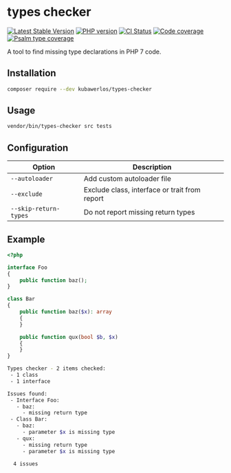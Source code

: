 # types checker

[![Latest Stable Version](https://img.shields.io/packagist/v/kubawerlos/types-checker.svg)](https://packagist.org/packages/kubawerlos/types-checker)
[![PHP version](https://img.shields.io/packagist/php-v/kubawerlos/types-checker.svg)](https://php.net)
[![CI Status](https://github.com/kubawerlos/types-checker/workflows/CI/badge.svg?branch=master&event=push)](https://github.com/kubawerlos/types-checker/actions)
[![Code coverage](https://img.shields.io/coveralls/github/kubawerlos/types-checker/master.svg)](https://coveralls.io/github/kubawerlos/types-checker?branch=master)
[![Psalm type coverage](https://shepherd.dev/github/kubawerlos/types-checker/coverage.svg)](https://shepherd.dev/github/kubawerlos/types-checker)

A tool to find missing type declarations in PHP 7 code.


## Installation

```bash
composer require --dev kubawerlos/types-checker
```


## Usage

```bash
vendor/bin/types-checker src tests
```

## Configuration

| Option                | Description                                   |
| --------------------- | --------------------------------------------- |
| `--autoloader`        | Add custom autoloader file                    |
| `--exclude`           | Exclude class, interface or trait from report |
| `--skip-return-types` | Do not report missing return types            |

## Example

```php
<?php

interface Foo
{
    public function baz();
}

class Bar
{
    public function baz($x): array
    {
    }

    public function qux(bool $b, $x)
    {
    }
}
```

```bash
Types checker - 2 items checked:
 - 1 class
 - 1 interface

Issues found:
 - Interface Foo:
   - baz:
     - missing return type
 - Class Bar:
   - baz:
     - parameter $x is missing type
   - qux:
     - missing return type
     - parameter $x is missing type

  4 issues
```
